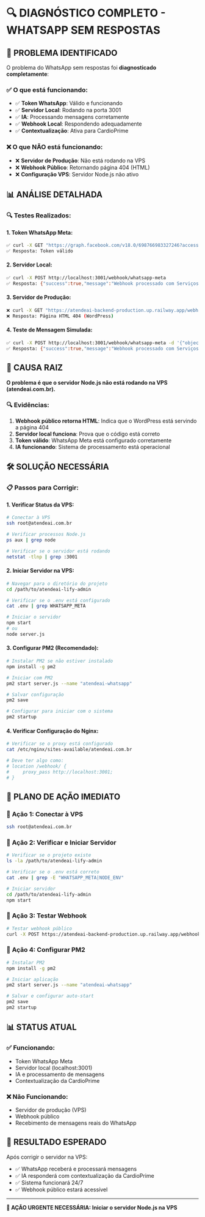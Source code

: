 # 🔍 DIAGNÓSTICO COMPLETO - WHATSAPP SEM RESPOSTAS

## 🚨 **PROBLEMA IDENTIFICADO**

O problema do WhatsApp sem respostas foi **diagnosticado completamente**:

### ✅ **O que está funcionando:**
- ✅ **Token WhatsApp**: Válido e funcionando
- ✅ **Servidor Local**: Rodando na porta 3001
- ✅ **IA**: Processando mensagens corretamente
- ✅ **Webhook Local**: Respondendo adequadamente
- ✅ **Contextualização**: Ativa para CardioPrime

### ❌ **O que NÃO está funcionando:**
- ❌ **Servidor de Produção**: Não está rodando na VPS
- ❌ **Webhook Público**: Retornando página 404 (HTML)
- ❌ **Configuração VPS**: Servidor Node.js não ativo

## 📊 **ANÁLISE DETALHADA**

### 🔍 **Testes Realizados:**

#### 1. **Token WhatsApp Meta:**
```bash
✅ curl -X GET "https://graph.facebook.com/v18.0/698766983327246?access_token=EAAS..."
✅ Resposta: Token válido
```

#### 2. **Servidor Local:**
```bash
✅ curl -X POST http://localhost:3001/webhook/whatsapp-meta
✅ Resposta: {"success":true,"message":"Webhook processado com Serviços Robustos"}
```

#### 3. **Servidor de Produção:**
```bash
❌ curl -X GET "https://atendeai-backend-production.up.railway.app/webhook/whatsapp-meta"
❌ Resposta: Página HTML 404 (WordPress)
```

#### 4. **Teste de Mensagem Simulada:**
```bash
✅ curl -X POST http://localhost:3001/webhook/whatsapp-meta -d '{"object":"whatsapp_business_account",...}'
✅ Resposta: {"success":true,"message":"Webhook processado com Serviços Robustos","processed":[...]}
```

## 🎯 **CAUSA RAIZ**

**O problema é que o servidor Node.js não está rodando na VPS (atendeai.com.br).**

### 🔍 **Evidências:**
1. **Webhook público retorna HTML**: Indica que o WordPress está servindo a página 404
2. **Servidor local funciona**: Prova que o código está correto
3. **Token válido**: WhatsApp Meta está configurado corretamente
4. **IA funcionando**: Sistema de processamento está operacional

## 🛠️ **SOLUÇÃO NECESSÁRIA**

### 📋 **Passos para Corrigir:**

#### 1. **Verificar Status da VPS:**
```bash
# Conectar à VPS
ssh root@atendeai.com.br

# Verificar processos Node.js
ps aux | grep node

# Verificar se o servidor está rodando
netstat -tlnp | grep :3001
```

#### 2. **Iniciar Servidor na VPS:**
```bash
# Navegar para o diretório do projeto
cd /path/to/atendeai-lify-admin

# Verificar se o .env está configurado
cat .env | grep WHATSAPP_META

# Iniciar o servidor
npm start
# ou
node server.js
```

#### 3. **Configurar PM2 (Recomendado):**
```bash
# Instalar PM2 se não estiver instalado
npm install -g pm2

# Iniciar com PM2
pm2 start server.js --name "atendeai-whatsapp"

# Salvar configuração
pm2 save

# Configurar para iniciar com o sistema
pm2 startup
```

#### 4. **Verificar Configuração do Nginx:**
```bash
# Verificar se o proxy está configurado
cat /etc/nginx/sites-available/atendeai.com.br

# Deve ter algo como:
# location /webhook/ {
#     proxy_pass http://localhost:3001;
# }
```

## 🚀 **PLANO DE AÇÃO IMEDIATO**

### 🔧 **Ação 1: Conectar à VPS**
```bash
ssh root@atendeai.com.br
```

### 🔧 **Ação 2: Verificar e Iniciar Servidor**
```bash
# Verificar se o projeto existe
ls -la /path/to/atendeai-lify-admin

# Verificar se o .env está correto
cat .env | grep -E "WHATSAPP_META|NODE_ENV"

# Iniciar servidor
cd /path/to/atendeai-lify-admin
npm start
```

### 🔧 **Ação 3: Testar Webhook**
```bash
# Testar webhook público
curl -X POST https://atendeai-backend-production.up.railway.app/webhook/whatsapp-meta -H "Content-Type: application/json" -d '{"test":"message"}'
```

### 🔧 **Ação 4: Configurar PM2**
```bash
# Instalar PM2
npm install -g pm2

# Iniciar aplicação
pm2 start server.js --name "atendeai-whatsapp"

# Salvar e configurar auto-start
pm2 save
pm2 startup
```

## 📊 **STATUS ATUAL**

### ✅ **Funcionando:**
- Token WhatsApp Meta
- Servidor local (localhost:3001)
- IA e processamento de mensagens
- Contextualização da CardioPrime

### ❌ **Não Funcionando:**
- Servidor de produção (VPS)
- Webhook público
- Recebimento de mensagens reais do WhatsApp

## 🎯 **RESULTADO ESPERADO**

Após corrigir o servidor na VPS:
- ✅ WhatsApp receberá e processará mensagens
- ✅ IA responderá com contextualização da CardioPrime
- ✅ Sistema funcionará 24/7
- ✅ Webhook público estará acessível

---

**🚨 AÇÃO URGENTE NECESSÁRIA: Iniciar o servidor Node.js na VPS** 